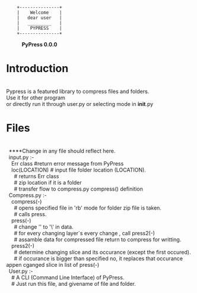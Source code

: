 
        +---------------+
        |    Welcome    |
        |   dear user   |
        |   _________   |
        |    PYPRESS    |
        +---------------+
<b>&emsp;&emsp;&emsp;PyPress 0.0.0</b><br/>


  
Introduction
============
<br/>  Pypress is a featured library to compress files and folders.
<br/>  Use it for other program
<br/>  or directly run it through user.py or selecting mode in __init__.py

Files
=====
<br/>&ensp;****Change in any file should reflect here.
<br/>&ensp;input.py :-
<br/>&emsp;Err class #return error message from PyPress
<br/>&emsp;loc(LOCATION) # input file folder location (LOCATION).
<br/>&emsp;&ensp;# returns Err class
<br/>&emsp;&ensp;# zip location if it is a folder
<br/>&emsp;&ensp;# transfer flow to compress.py compress() definition
<br/>&ensp;Compress.py :-
<br/>&emsp;compress(-)
<br/>&emsp;&ensp;# opens specified file in 'rb' mode for folder zip file is taken.
<br/>&emsp;&ensp;# calls press.
<br/>&emsp;press(-)
<br/>&emsp;&ensp;# change '\' to '\\' in data.
<br/>&emsp;&ensp;# for every changing layer`s every change , call press2(-)
<br/>&emsp;&ensp;# assamble data for compressed file return to compress for writting.
<br/>&emsp;press2(-)
<br/>&emsp;&ensp;# determine changing slice and its occurance (except the first occured).
<br/>&emsp;&ensp;# if occurance is bigger than specified no, it replaces that occurance appen cganged slice in list of press(-)
<br/>&ensp;User.py :-
<br/>&emsp;# A CLI (Command Line Interface) of PyPress.
<br/>&emsp;# Just run this file, and givename of file and folder.
    
    
